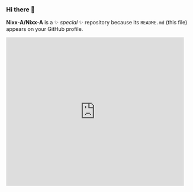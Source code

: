 ### Hi there 👋

**Nixx-A/Nixx-A** is a ✨ _special_ ✨ repository because its `README.md` (this file) appears on your GitHub profile.
<iframe src="https://giphy.com/gifs/this-is-fine-QMHoU66sBXqqLqYvGO" align='center' width="480" height="400" frameBorder="0" allowFullScreen></iframe>
